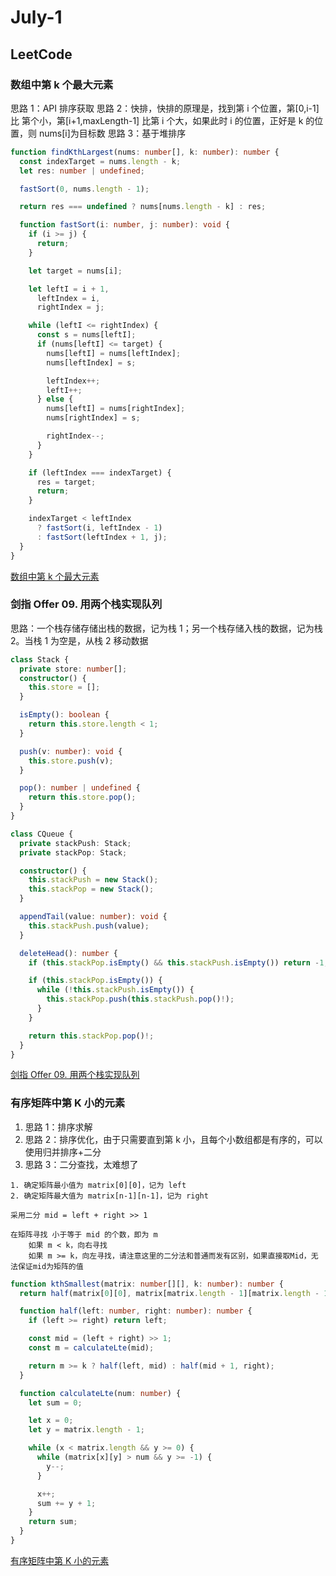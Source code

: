 # July-1

## LeetCode

### 数组中第 k 个最大元素

思路 1：API 排序获取
思路 2：快排，快排的原理是，找到第 i 个位置，第[0,i-1] 比 第个小，第[i+1,maxLength-1] 比第 i 个大，如果此时 i 的位置，正好是 k 的位置，则 nums[i]为目标数
思路 3：基于堆排序

```typescript
function findKthLargest(nums: number[], k: number): number {
  const indexTarget = nums.length - k;
  let res: number | undefined;

  fastSort(0, nums.length - 1);

  return res === undefined ? nums[nums.length - k] : res;

  function fastSort(i: number, j: number): void {
    if (i >= j) {
      return;
    }

    let target = nums[i];

    let leftI = i + 1,
      leftIndex = i,
      rightIndex = j;

    while (leftI <= rightIndex) {
      const s = nums[leftI];
      if (nums[leftI] <= target) {
        nums[leftI] = nums[leftIndex];
        nums[leftIndex] = s;

        leftIndex++;
        leftI++;
      } else {
        nums[leftI] = nums[rightIndex];
        nums[rightIndex] = s;

        rightIndex--;
      }
    }

    if (leftIndex === indexTarget) {
      res = target;
      return;
    }

    indexTarget < leftIndex
      ? fastSort(i, leftIndex - 1)
      : fastSort(leftIndex + 1, j);
  }
}
```

[数组中第 k 个最大元素](https://leetcode-cn.com/problems/kth-largest-element-in-an-array/)

### 剑指 Offer 09. 用两个栈实现队列

思路：一个栈存储存储出栈的数据，记为栈 1；另一个栈存储入栈的数据，记为栈 2。当栈 1 为空是，从栈 2 移动数据

```typescript
class Stack {
  private store: number[];
  constructor() {
    this.store = [];
  }

  isEmpty(): boolean {
    return this.store.length < 1;
  }

  push(v: number): void {
    this.store.push(v);
  }

  pop(): number | undefined {
    return this.store.pop();
  }
}

class CQueue {
  private stackPush: Stack;
  private stackPop: Stack;

  constructor() {
    this.stackPush = new Stack();
    this.stackPop = new Stack();
  }

  appendTail(value: number): void {
    this.stackPush.push(value);
  }

  deleteHead(): number {
    if (this.stackPop.isEmpty() && this.stackPush.isEmpty()) return -1;

    if (this.stackPop.isEmpty()) {
      while (!this.stackPush.isEmpty()) {
        this.stackPop.push(this.stackPush.pop()!);
      }
    }

    return this.stackPop.pop()!;
  }
}
```

[剑指 Offer 09. 用两个栈实现队列](https://leetcode-cn.com/problems/yong-liang-ge-zhan-shi-xian-dui-lie-lcof/)

### 有序矩阵中第 K 小的元素

1. 思路 1：排序求解
2. 思路 2：排序优化，由于只需要直到第 k 小，且每个小数组都是有序的，可以使用归并排序+二分
3. 思路 3：二分查找，太难想了

```text
1. 确定矩阵最小值为 matrix[0][0]，记为 left
2. 确定矩阵最大值为 matrix[n-1][n-1]，记为 right

采用二分 mid = left + right >> 1

在矩阵寻找 小于等于 mid 的个数，即为 m
    如果 m < k，向右寻找
    如果 m >= k，向左寻找，请注意这里的二分法和普通而发有区别，如果直接取Mid，无法保证mid为矩阵的值
```

```typescript
function kthSmallest(matrix: number[][], k: number): number {
  return half(matrix[0][0], matrix[matrix.length - 1][matrix.length - 1]);

  function half(left: number, right: number): number {
    if (left >= right) return left;

    const mid = (left + right) >> 1;
    const m = calculateLte(mid);

    return m >= k ? half(left, mid) : half(mid + 1, right);
  }

  function calculateLte(num: number) {
    let sum = 0;

    let x = 0;
    let y = matrix.length - 1;

    while (x < matrix.length && y >= 0) {
      while (matrix[x][y] > num && y >= -1) {
        y--;
      }

      x++;
      sum += y + 1;
    }
    return sum;
  }
}
```

[有序矩阵中第 K 小的元素](https://leetcode-cn.com/problems/kth-smallest-element-in-a-sorted-matrix/)

